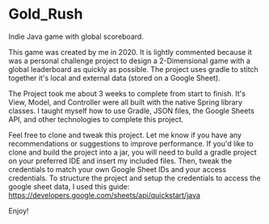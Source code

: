 # Gold_Rush
Indie Java game with global scoreboard.

This game was created by me in 2020.
It is lightly commented because it was a personal challenge project to design a 2-Dimensional game with a global leaderboard as quickly as possible.
The project uses gradle to stitch together it's local and external data (stored on a Google Sheet).

The Project took me about 3 weeks to complete from start to finish. It's View, Model, and Controller were all built with the native Spring library classes.
I taught myself how to use Gradle, JSON files, the Google Sheets API, and other technologies to complete this project.

Feel free to clone and tweak this project. Let me know if you have any recommendations or suggestions to improve performance.
If you'd like to clone and build the project into a jar, you will need to build a gradle project on your preferred IDE and insert my included files.
Then, tweak the credentials to match your own Google Sheet IDs and your access credentials.
To structure the project and setup the credentials to access the google sheet data, I used this guide: https://developers.google.com/sheets/api/quickstart/java

Enjoy!
